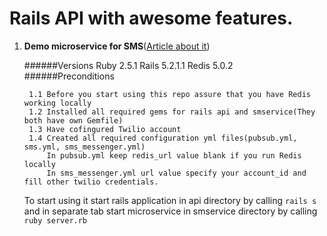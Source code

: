 # Rails API with awesome features.

1. **Demo microservice for SMS**([Article about it](https://www.google.com))
        
    ######Versions
        Ruby 2.5.1
        Rails 5.2.1.1 
        Redis 5.0.2
    ######Preconditions
        
        1.1 Before you start using this repo assure that you have Redis working locally 
        1.2 Installed all required gems for rails api and smservice(They both have own Gemfile)
        1.3 Have cofingured Twilio account
        1.4 Created all required configuration yml files(pubsub.yml, sms.yml, sms_messenger.yml)
            In pubsub.yml keep redis_url value blank if you run Redis locally
            In sms_messenger.yml url value specify your account_id and fill other twilio credentials.
    
    To start using it start rails application in api directory by calling `rails s`
    and in separate tab start microservice in smservice directory by calling `ruby server.rb` 